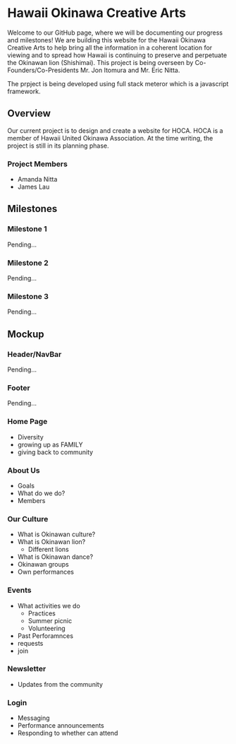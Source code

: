 # Hawaii Okinawa Creative Arts
Welcome to our GitHub page, where we will be documenting our progress and milestones! We are building this website for the Hawaii Okinawa Creative Arts to help bring all the information in a coherent location for viewing and to spread how Hawaii is continuing to preserve and perpetuate the Okinawan lion (Shishimai). This project is being overseen by Co-Founders/Co-Presidents Mr. Jon Itomura and Mr. Eric Nitta. 

The prpject is being developed using full stack meteror which is a javascript framework. 

## Overview
Our current project is to design and create a website for HOCA. HOCA is a member of Hawaii United Okinawa Association. At the time writing, the project is still in its planning phase.

### Project Members
- Amanda Nitta
- James Lau

## Milestones

### Milestone 1
Pending...

### Milestone 2
Pending...

### Milestone 3
Pending...

## Mockup

### Header/NavBar
Pending...

### Footer
Pending...

### Home Page
- Diversity
- growing up as FAMILY
- giving back to community

### About Us 
- Goals
- What do we do? 
- Members

### Our Culture
- What is Okinawan culture?
- What is Okinawan lion?
  - Different lions
- What is Okinawan dance?
- Okinawan groups 
- Own performances


### Events
- What activities we do 
  - Practices
  - Summer picnic 
  - Volunteering
- Past Perforamnces 
- requests 
- join

### Newsletter
- Updates from the community

### Login
- Messaging
- Performance announcements
- Responding to whether can attend
